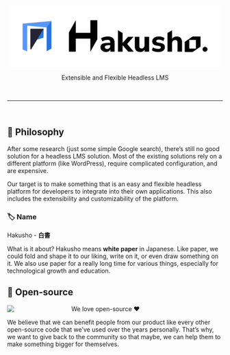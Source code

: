 <div align="center">
  <!-- <h1>Hakusho</h1> -->
  <picture>
    <source media="(prefers-color-scheme: dark)" srcset="/profile/images/hakusho-banner-dark.png">
    <img width="600px" alt="" src="/profile/images/hakusho-banner-light.png">
  </picture>
  <p>Extensible and Flexible Headless LMS</p>
</div>

<br>
<hr>
<br>

## 🌅 Philosophy

After some research (just some simple Google search), there’s still no good solution for a headless LMS solution. Most of the existing solutions rely on a different platform (like WordPress), require complicated configuration, and are expensive.

Our target is to make something that is an easy and flexible headless platform for developers to integrate into their own applications. This also includes the extensibility and customizability of the platform.

### 🏷️ Name

Hakusho - **白書**

What is it about? Hakusho means **white paper** in Japanese. Like paper, we could fold and shape it to our liking, write on it, or even draw something on it. We also use paper for a really long time for various things, especially for technological growth and education.

## 📖 Open-source

<div>
  <img src="https://cdn.freebiesupply.com/logos/large/2x/open-source-logo-png-transparent.png" align="left" width="150px">

  <p>We love open-source ❤️</p>

  <p>
    We believe that we can benefit people from our product like every other open-source code that we’ve used over the years personally. That’s why, we want to give back to the community so that maybe, we can help them to make something bigger for themselves.
  </p>
</div>